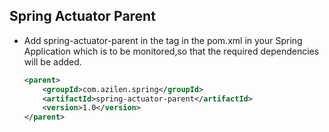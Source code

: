 ## Spring Actuator Parent

- Add spring-actuator-parent in the <parent></parent> tag in the pom.xml in your Spring Application which is to be monitored,so that the required dependencies will be added.
    ``` xml
    <parent>
        <groupId>com.azilen.spring</groupId>
        <artifactId>spring-actuator-parent</artifactId>
        <version>1.0</version>
    </parent>
    ```
